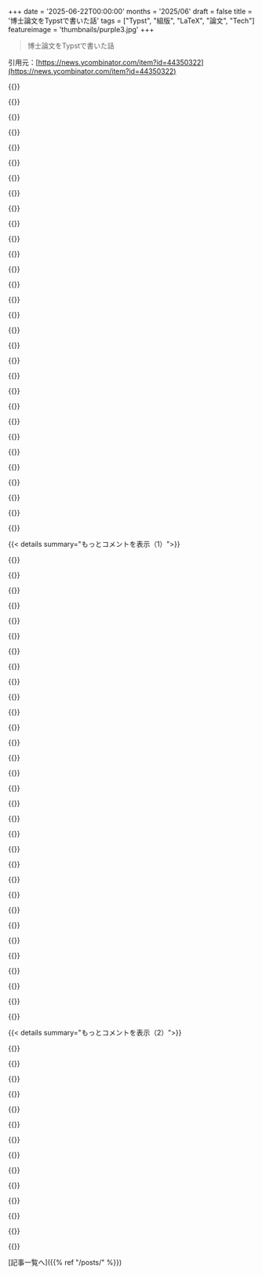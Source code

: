 +++
date = '2025-06-22T00:00:00'
months = '2025/06'
draft = false
title = '博士論文をTypstで書いた話'
tags = ["Typst", "組版", "LaTeX", "論文", "Tech"]
featureimage = 'thumbnails/purple3.jpg'
+++

> 博士論文をTypstで書いた話

引用元：[https://news.ycombinator.com/item?id=44350322](https://news.ycombinator.com/item?id=44350322)




{{<matomeQuote body="Typstは超有望に見えるね、特にIEEEみたいな共通テンプレートがあってLaTeXと全く同じ出力になるのがいい。LaTeXで一番ムカつくのはツールなんだわ。この前の論文ではMakefile使ってたんだけど、普段は動くのに、ダメな時は二回実行すれば直った。マジ稀に`git clean -xdf`しないと次が動かなかった。何が起きてたか今だに分かんないし、世の中のMakefileって大概めちゃくちゃ複雑で、エラーメッセージ解析して同じコマンドをまた実行してるだけみたい。" userName="WhyNotHugo" createdAt="2025/06/22 22:39:32" color="#ff5733">}}




{{<matomeQuote body="狂気の定義は、同じこと二回やって違う結果を期待すること。奇遇にも、これがLaTeXの基本的なコンパイル方法だね。" userName="shusaku" createdAt="2025/06/22 22:50:06" color="">}}




{{<matomeQuote body="完璧な解決策じゃないし、Makefileの中で既に使ってるかもだけど、まだ知らない人のためにLatexmk[1]ってのがあるよ。これで面倒なことが全部自動化されるはず。少なくともDebianだとtexlive-fullに入ってると思う。さらに`-outdir`みたいな便利なフラグもあって、LaTeXのウザい中間ビルド＼auxファイルをgitignoreしやすい別のディレクトリに全部送れるよ。<br>https://mgeier.github.io/latexmk.html#running-latexmk" userName="pcfwik" createdAt="2025/06/22 22:55:53" color="#ff5733">}}




{{<matomeQuote body="プログラミングだと違う結果が出るのって普通なんじゃないの？開発者って普通、冪等性とかビルドの再現性とか頑張って含まないし。" userName="Diti" createdAt="2025/06/23 11:51:36" color="">}}




{{<matomeQuote body="LaTeXがコンパイルに複数パス必要なのは、80年代のミニコンピュータのメモリ制約を考えて設計されたからだよ。Latexmkはこれを解決する一つの方法。AUCTeXみたいな良いIDEもコンパイラを何回起動すべきか判断できる。良いIDEはSyncTeX（ソースからPDFの正確な場所へのジャンプ、その逆も）みたいな他の超便利な支援機能も提供してくれる。" userName="nextos" createdAt="2025/06/22 23:38:43" color="#785bff">}}




{{<matomeQuote body="＞ 私の一番の不満はLaTeXのツールです。前回の論文では…<br>俺もLaTeXツールにめっちゃ苦労したわ。Makefile使っても二回実行とか`git clean -xdf`とか必要で、いつも「何か間違ってる？」って気分。ツールと戦って何時間も無駄にする。新しいマシンにクリーンインストールしても何か動かない気がするし。この前、ドキュメント変更したときは、同じ問題抱えてる人の検索結果100個くらい漁って、やっと解決策見つけたと思ったら、超分かりにくいヤツだった。他の場所にその答えを再投稿して助けようとしたけど、マジ疲れて、絶対避けられない時以外はもうLaTeX使わないって誓ったわ。" userName="Aurornis" createdAt="2025/06/23 05:22:59" color="">}}




{{<matomeQuote body="昔はわかったけど、LaTeX久々すぎて忘れたな〜。10年以上前の自分のビルドスクリプト見たら、bibtex使うなら3回、使わないなら2回やってたっぽい。<br>ああいう時代は終わって嬉しいね。" userName="jeffparsons" createdAt="2025/06/22 22:59:46" color="">}}




{{<matomeQuote body="最近はLaTeXコンパイルするならTectonic使えばいいよ。複数回コンパイルとか自動でやってくれるから。" userName="Evidlo" createdAt="2025/06/23 02:58:59" color="#785bff">}}




{{<matomeQuote body="普通コードは2回コンパイルしたら同じ結果になるけど、LaTeXは1回目の出力が2回目の入力になるんだ。<br>10年前に書いた時、ページ番号とか目次でそうなるの見たよ。1回目でレイアウト決めて、2回目でちゃんとしたページ番号入れる、みたいな。<br>今のコンパイラじゃありえないよね。<br>10年前の話だし、理由は違うかもだけど。" userName="MajimasEyepatch" createdAt="2025/06/23 16:17:02" color="#ff33a1">}}




{{<matomeQuote body="「LaTeXが複数回コンパイル必要なのは、80年代ミニコンのメモリ制約のため」ってのは一理あるけど、どんな組版ソフトも目次をちゃんと作るには複数回必要だよ。<br>目次のページ番号って全部コンパイルしないと分からないし、目次に項目が増えたらページが増えることもあるしね。<br>LaTeXでユニークなのは、ユーザーに複数回パスが必要ってのを直接見せてるとこだよ。" userName="gucci-on-fleek" createdAt="2025/06/23 04:58:50" color="#38d3d3">}}




{{<matomeQuote body="俺のMakefileだと4回実行してた気がする。<br>それでもWordよりは好きだったな。" userName="tom_" createdAt="2025/06/23 01:21:35" color="">}}




{{<matomeQuote body="18時間って、無限に行って帰ってくるみたいなもんだね…いい旅だったね！" userName="pantulis" createdAt="2025/06/24 06:57:42" color="">}}




{{<matomeQuote body="文書のフォーマットシステムにビルド環境が必要なのはやっぱ嫌だな。正直、本格的な組版にビルド環境なんてほとんど要らないでしょ。LaTeXの問題は柔軟すぎるとこかもね。Linuxディストリビューションの問題にちょっと似てるんだ。Linuxはバザールモデルのはずなのに、結局ディストリビューションごとに大聖堂になっちゃうんだよね。システム全体を作るのに大きな決定が必要になるから。LaTeXのクラスファイルも同じ感じ。" userName="da_chicken" createdAt="2025/06/23 13:03:48" color="#45d325">}}




{{<matomeQuote body="多くの人はLaTeXをローカルじゃなくOverleaf（ウェブサイト、https://overleaf.com を見てね）で使ってるよ。そうすればローカルにいろんな拡張パッケージやフォントをインストールしなくて済むし、全部そこに揃ってるんだ。論文を書いた後、ウェブGUIから会議やジャーナルに直接提出できるから、メールしたり別のサイトにアップロードしたりする必要ないよ。" userName="jll29" createdAt="2025/06/23 14:14:10" color="#38d3d3">}}




{{<matomeQuote body="CとかC++のコンパイラが、何回か実行しないと間違った出力出すのを想像してみて。しかも平均的なユーザーには何回実行が必要か分からないから、みんな安全のために何度も実行する。これって馬鹿げてるけど、LaTeXでは受け入れられてるんだよね。" userName="optionalsquid" createdAt="2025/06/23 22:12:34" color="#38d3d3">}}




{{<matomeQuote body="正直、Typstも内部では固定点に到達するまで何度も再コンパイルしてるよ。でも、前のイテレーションに依存する部分を制限したり、確実に変わらなかった部分は前の結果を再利用するように設計されてるんだ。" userName="SkiFire13" createdAt="2025/06/23 06:09:06" color="#785bff">}}




{{<matomeQuote body="決定的である限り、問題ないはずだよね。<br>コマンドをMakefileで実行すればいい。そうはなってないみたいだけど。" userName="mixmastamyk" createdAt="2025/06/23 15:21:39" color="">}}




{{<matomeQuote body="それは狂気の定義じゃなくて、練習の定義だよ。" userName="someuser2345" createdAt="2025/06/23 14:25:04" color="">}}




{{<matomeQuote body="4回目、理論的には5回目が必要な場合もあるんだ。無限ループになることさえあって、例えばvrefパッケージを使うとね。”次のページの図3”とか”8ページの図3”みたいな参照を”うまく”置き換えるんだけど、それが図を次のページに動かしちゃって、参照が”8ページに”って縮小されて、また図が元の場所に戻って…って更新が必要になっていくんだ。<br>LaTeXは大体出力に警告（”LaTeX Warning: Label(s) may have changed. Rerun to get cross-references right.”）を出して知らせてくれるけど、長すぎて誰も読まない。警告が出なくても安定した保証はないから、うちのMakefileではタイムスタンプみたいな可変部分を除いたPDFファイルを比較してビルドが収束したか確認してるよ。" userName="mr_mitm" createdAt="2025/06/23 09:04:55" color="#ff5733">}}




{{<matomeQuote body="なんでlatexmk使わなかったの？再コンパイルとか自動でやってくれるのに。" userName="_Algernon_" createdAt="2025/06/23 09:27:35" color="#ff5c5c">}}




{{<matomeQuote body="LaTeXで博士論文（物理）書いたけど、やっぱコンパイルは最低2回必要だったよ。25年前も今も変わらないんだね。Wordで書いてた友達はファイル壊れて全部やり直しだったらしいから、それに比べたら図の配置なんて全然気にならなかったな。" userName="BrandoElFollito" createdAt="2025/06/23 17:57:21" color="#38d3d3">}}




{{<matomeQuote body="Typstのソースとどんな風になるか見てみたい人いる？いくつか作ってみたからどうぞ。<br>履歴書: https://typst.app/project/rDUHMUg5vxl4jQ5q2grGPY<br>委任状: https://typst.app/project/rs9ZgGLhgM7iPvFs7PQv5O<br>遺言書: https://typst.app/project/r45dVk6MpLjsoXMvxkTxsE" userName="commandersaki" createdAt="2025/06/22 23:16:59" color="#38d3d3">}}




{{<matomeQuote body="ジャーナルとか学会がまだLaTeXしか受け付けないから、typstには乗り換えないでおくよ。受け付けるようになるかな？それは学会側がツールに組み込むかどうかにかかってると思うな。" userName="gumbojuice" createdAt="2025/06/23 02:47:29" color="#45d325">}}




{{<matomeQuote body="それ、マジでそうかなぁ？純粋数学のジャーナルだってLuaTeXさえ受け付けないところ多いんだぜ？typstなんて、どうなるか…。" userName="ykonstant" createdAt="2025/06/23 10:36:28" color="#ff5733">}}




{{<matomeQuote body="typstを受け付けてるところ、もう少なくとも2つあるよ。だから、’ever’（永遠にない）ってわけじゃないね。でも、まだほとんどはダメだし、ソース提出が必要な場合はやっぱりLaTeXが必須な場合が多いけどね。" userName="Paapaa" createdAt="2025/06/23 09:05:23" color="#ff5733">}}




{{<matomeQuote body="IJIMAI（https://typst.app/blog/2025/typst-at-ijimai）とJUTI（https://forum.typst.app/t/juti-call-for-papers-best-paper-aw...）だよ。まあ、一番有名ってわけじゃないけど、そこから始まるんだって感じかな。" userName="xkevio" createdAt="2025/06/23 12:13:02" color="#45d325">}}




{{<matomeQuote body="それ、マジでそう思う。typstを受け付けるだけじゃなくて、今みたいにLaTeXのテンプレートを提供してくれるかどうかが大事だよね。テンプレート使えば、書く方も編集する方もすごく時間節約できるからさ。" userName="dimatura" createdAt="2025/06/23 12:47:37" color="#45d325">}}




{{<matomeQuote body="これ、typstの最大の悩みだよね。俺、最終提出のためにtypstからLaTeXに変換するツール作ったんだ。まだちょっと微妙で、数式とかはうまく変換できないんだけどね。→ https://gitlab.com/theZoq2/ttt" userName="thezoq2" createdAt="2025/06/23 09:00:54" color="#785bff">}}




{{<matomeQuote body="ジャーナル投稿はLaTeX必須だし、指定のクラスファイルじゃないと落とされるんだよ。" userName="aragilar" createdAt="2025/06/23 11:00:21" color="#ff5733">}}




{{<matomeQuote body="普通はLaTeXかWord出して、出版社が最終組版するんだ。著者PDFはプレビューだよ。結構違ったりするし。" userName="jltsiren" createdAt="2025/06/23 08:49:23" color="">}}




{{< details summary="もっとコメントを表示（1）">}}

{{<matomeQuote body="科学出版界ってマジ変だよね。組版料とか言うけど、やるのは参考文献のフォーマット直しとか。誰もジャーナル自体読まないし。PDF提出でいいじゃん。" userName="IshKebab" createdAt="2025/06/23 11:44:18" color="">}}




{{<matomeQuote body="arXivはソースも要るし、スタイルはジャーナルの個性なんだよ。品質管理とかもあるし、メタデータも必要だからPDFだけじゃダメだよ。" userName="aragilar" createdAt="2025/06/23 12:17:03" color="#45d325">}}




{{<matomeQuote body="引用とか参考文献の不備は多いから、あれは質を保つのにマジ大事なんだよ。PDFで提出とかだと、後で編集とか組版とかほぼ無理。ひどい結果になるよ。" userName="jonathanstrange" createdAt="2025/06/23 12:29:45" color="#ff33a1">}}




{{<matomeQuote body="PDFじゃ編集組版無理＞いやいや、彼らは編集組版なんてしてないって。テンプレート使えとか、著者のイニシャルをイタリックにしろとか言ってるだけじゃん。" userName="IshKebab" createdAt="2025/06/23 22:11:15" color="">}}




{{<matomeQuote body="組版で手数料取る＞昔は実際に組版やってたからそうだったの。PC時代になって収益源を変えただけなんだよ。" userName="colejohnson66" createdAt="2025/06/23 14:19:11" color="">}}




{{<matomeQuote body="俺もTypstに乗り換え中。マジ快適だし、コンパイルも爆速だよ。ただ、数式記法を覚え直すのがちょっと大変かな。" userName="TimorousBestie" createdAt="2025/06/22 22:53:19" color="#45d325">}}




{{<matomeQuote body="Typstもいいけど、俺はLaTeXに戻ろうかな。Claude CodeとVS Code使うとマジ便利。昔はTikZとか詳しかったけど忘れちゃって。でもClaudeが95%はやってくれるんだよね。LaTeXのエラー解析も簡単にしてくれるし。" userName="wenc" createdAt="2025/06/22 23:30:51" color="#785bff">}}




{{<matomeQuote body="ClaudeみたいなLLMって、新しいことをしたい新しい言語にとってはマジで大問題だよね。LaTeXの代替が40年以上のパッケージ開発時間と競合するだけでも大変だったのに、今はLLMが吸い上げた何百万行もの既存コードとも戦わなきゃいけないんだから。" userName="TimorousBestie" createdAt="2025/06/22 23:50:21" color="">}}




{{<matomeQuote body="ClaudeでTypstの簡単なプログラミングをいくつかやったけど、問題なく動いたよ。Typstのこと知らないだろうと思ってたんだけど、そんなことなかったんだよね。Typstの良いところの一つは、ほとんどのタスクがめちゃくちゃシンプルなこと。置き換えようとしてたLaTeXの分厚いクソ書類と比べたら、Typstで自分の本を組むのは段違いに簡単だよ。" userName="noelwelsh" createdAt="2025/06/23 07:08:29" color="#ff5c5c">}}




{{<matomeQuote body="そりゃそうだけどさ、LLMがLaTeXを使いやすくしてくれるなら、なんでみんなを新しい言語に移行させようとする手間をかけるのさ？" userName="rcpt" createdAt="2025/06/23 12:47:00" color="">}}




{{<matomeQuote body="だってLaTeXは書くのが見た目悪くて、人間にはフレンドリーじゃないんだもん。AIエージェントを挟んだところで、その問題は解決しないんだよ。" userName="Ar-Curunir" createdAt="2025/06/23 15:53:12" color="#ff33a1">}}




{{<matomeQuote body="実際に研究論文を書いたことある？<br>AIが吐き出すものは絶対編集しないと、曖昧で意味不明なゴミになるに決まってるじゃん。" userName="Ar-Curunir" createdAt="2025/06/24 05:00:19" color="#ff33a1">}}




{{<matomeQuote body="君の意見には、いくつかの前提があると思うけど、それは真実じゃないと俺は思ってるんだよね。<br>1. LaTeXがすべての文書出版ニーズに十分か？例えば、LaTeXからHTMLへの変換はダメか、存在しない。TypstにはHTML出力があるよ。<br>2. LLMがあらゆる問題を解決するのに十分か？<br>3. 人間にとって簡単なことがLLMにとっても簡単じゃないか？<br>4. 新しいLLMのリリースがTypstについてもっと学習しないか？<br>結局さ、俺は誰かを移行させようとしてるわけじゃないんだ。自分が一番良いと思うものを使えばいいんだよ。俺のユースケースでは、TypstがLaTeXより良い選択肢だって確信してるね。" userName="noelwelsh" createdAt="2025/06/23 13:09:56" color="#ff5c5c">}}




{{<matomeQuote body="みんなをLaTeXから移そうとするのはPython3レベルの大変な要求だよ、HTMLレンダリングにそこまでの価値があるかは疑問だね。うん、Typstの構文は綺麗に見えるけど、それはもはやそんな大きなアドバンテージじゃないんだよ。" userName="rcpt" createdAt="2025/06/23 23:57:38" color="">}}




{{<matomeQuote body="＞ なぜみんなを新しい言語に移行させようとする手間をかけるの？<br>…新しい言語の方が良いかもしれないから？<br>でも今後は、どの新しい言語が現存の代替より優れているかを見分けるのが難しくなるだろうね。LLMはユーザーに乗り越えられないほどの現状維持バイアスを負わせるんだ。" userName="TimorousBestie" createdAt="2025/06/23 13:35:25" color="#ff33a1">}}




{{<matomeQuote body="でもTypstってどういう点が優れてるの？" userName="rcpt" createdAt="2025/06/23 23:55:30" color="">}}




{{<matomeQuote body="現状維持をちょっとひいきするのも受け入れられるかも...でも今のLLMは古い言語を強く支持してて、訓練データにないモダンな機能は理解できないんだよね。もし90年代に主にCコードで訓練されたLLMがあったら、新しい言語のコードを簡単に生成できなかったから、今もCだけ書いてたかもね。これはTypstとか組版だけの話じゃなく、プログラミング言語設計全般に関わることで、改善を進めるのがどんどん難しくなってるんだ。" userName="lblume" createdAt="2025/06/23 06:13:13" color="">}}




{{<matomeQuote body="「もし今もCだけ書いてたら...」って意見だけど、それってそんなに悪いこと？Cから離れる理由ってだいたい使いやすさとか安全性だけど、LLMがコードベースを全部読んで必要な変更の9割をやってくれるなら、そもそも言語を変える動機の大半はなくなるんじゃない？" userName="fc417fc802" createdAt="2025/06/23 08:19:54" color="">}}




{{<matomeQuote body="もし完全に自律したAIができたら、たぶんCとか人間が理解できる言語ではプログラムしないだろうね。もし人間が読める言語で書くとしても、少なくともたまには人間がコードをレビューしないと。Cよりモダンな言語の方がレビューは断然簡単だよ。" userName="afdbcreid" createdAt="2025/06/23 13:16:40" color="">}}




{{<matomeQuote body="Typst、一回でも使ってみた？偉そうなこと言ってるけど、LaTeXより断然、光年レベルで良いよ。" userName="okanat" createdAt="2025/06/23 06:34:48" color="">}}




{{<matomeQuote body="Claudeのことは知らないけど、LaTeXのIDEならTeXStudioを絶対に推薦するね。LaTeXの設定とかコンパイルの面倒な問題を全部解決してくれるし、分かりやすいインターフェースでクラシックなメニュー（意味不明な小さいアイコンじゃなくて言葉！）があるから、色々な一般的なタスクができるんだ。自分は自分のLaTeXワークフローではカスタマイズしたVimを使ってて、いくつかのプログラミング言語にはVS Codeを使ってるけど、そんな自分でもTeXStudioはすごくいいと思うよ。" userName="ykonstant" createdAt="2025/06/23 10:34:36" color="#45d325">}}




{{<matomeQuote body="以前UbuntuでカスタマイズしたLaTeX環境を使ってたけど、Macにしてから完全にTeXStudioに移行したんだ。これも超おすすめ！" userName="yunohn" createdAt="2025/06/24 01:47:04" color="#ff33a1">}}




{{<matomeQuote body="わりと楽観的な予測だと、一部の人はTypstを受け入れるだろうけど、TypstからのLaTeXエクスポート機能が徐々に成熟して、最終的には特定の分野で、ジャーナル提出のためにLaTeXそのものじゃなくて、QuartoとかTypstみたいな他のフロントエンドを使ってLaTeXに出力するっていう茶番になるんじゃないかな。そのしばらく後に、Typstがブレークスルーして一般的に受け入れられるようになる、とか。" userName="kzrdude" createdAt="2025/06/23 08:45:48" color="#ff5c5c">}}




{{<matomeQuote body="mitexっていう選択肢もあるよ [1]。もうこの歳じゃ新しい記法なんて覚えられるわけないけどね。 [1] https://typst.app/universe/package/mitex/" userName="nomel" createdAt="2025/06/22 22:56:29" color="">}}




{{<matomeQuote body="TypstはLaTeXより簡単に学べるよ。Unicodeサポートもすごくて、キーボード次第で数式のソースコードが超快適になるんだ :)" userName="andrepd" createdAt="2025/06/22 23:14:49" color="#ff5733">}}




{{<matomeQuote body="LaTeXは嫌いなとこ多いけど（論文もこれで書いた）、数式の書き方はそうじゃなかった。なんでそれを変えるんだ？" userName="PatronBernard" createdAt="2025/06/23 11:19:18" color="">}}




{{<matomeQuote body="バックスラッシュ＼とブレース｛｝だらけのものは、絶対にもっと良くできると思うよ。" userName="gsinclair" createdAt="2025/06/23 12:43:33" color="">}}




{{<matomeQuote body="いや、本当にずっと軽いよ。僕の例はここで見てね：https://news.ycombinator.com/item?id=44354520" userName="cbolton" createdAt="2025/06/24 08:34:11" color="#45d325">}}




{{<matomeQuote body="Typst作った人たちがドイツ人だから、これがLaTeXの不満だったのかな？QWERTZキーボードで＼打つのつらいもんね。" userName="_bent" createdAt="2025/06/25 11:04:09" color="">}}




{{<matomeQuote body="うちの会社[1]はTypstで請求書とかラベルを毎日何千枚も作ってるよ。シンプルだから他のツール（wkhtmltopdfとか）より使いやすいし、高いWYSIWYGサービスよりスクリプトもできて便利。実際に使われてるの見ると嬉しいね。<br>[1] https://garnercorp.com/" userName="lizimo" createdAt="2025/06/23 14:00:50" color="#ff5733">}}

{{</details>}}




{{< details summary="もっとコメントを表示（2）">}}

{{<matomeQuote body="生成パフォーマンスはどう？HTMLベースよりメモリも速さも良いといいな。うちのチームは時間かかるのはGotenberg、速いのはC#とSkia使ってるよ。" userName="lol768" createdAt="2025/06/23 14:57:02" color="">}}




{{<matomeQuote body="ほとんどのドキュメントはすぐできるよ。KubernetesとHPA使ってるから高負荷もOK。<br>HTML（ブラウザ）だとページのレイアウトとか大変なんだ。テーブルヘッダーを全ページに出すとか、TypstやLaTeXじゃないと無理な高度なこともできるよ。<br>[1] https://developer.mozilla.org/en-US/docs/Web/CSS/CSS_media_q..." userName="lizimo" createdAt="2025/06/23 20:06:44" color="#45d325">}}




{{<matomeQuote body="15ページくらいの短いのだと、数ミリ秒だったよ。変更したらすぐ結果見せられるくらい速いね。「 」<br>メモリは見てない。" userName="ManBeardPc" createdAt="2025/06/23 16:01:42" color="#ff5733">}}




{{<matomeQuote body="コメントありがとう！定期的にPDFを作る必要があって、wkhtmltopdfが古いからchromeを使うしかなかったんだけど（管理が大変なんだ）、コードをTypst（typst gem経由）で書き直したら、もう最高に良くなったよ。" userName="film42" createdAt="2025/06/23 20:57:28" color="#ff5733">}}




{{<matomeQuote body="Typstでちゃんとした作業してる人がいるって聞けて嬉しいな。LaTeXは避けてたんだ。大学ではorg-modeからLaTeXにしてたけど、.emacsファイルがLaTeX設定でいっぱいになって大変だった。多分今じゃコンパイルもできないかも。Typstは使ってて最高だよ（LaTeXはレイアウトが inconsistent でひどかった）。これからも続いてほしいね。" userName="pityJuke" createdAt="2025/06/22 23:23:18" color="#38d3d3">}}




{{<matomeQuote body="Typstは本当にスッキリしてる感じだよね。ごちゃごちゃしてなくて、特にレイアウト調整がすごく分かりやすいし、思った通りになる。" userName="veunes" createdAt="2025/06/23 06:48:36" color="">}}




{{<matomeQuote body="Typstに不満が2つだけあるんだ。<br>1. 数学記法はLaTeX標準をそのまま引き継いでほしかったな。バックスラッシュとか無くなったのが嫌。<br>2. ファイルスコープを超えて変数を共有する方法がないんだ。共通の設定とか持てないのが不便。<br>それ以外はTypstはしっかりしてるし、NeovimとTinyMist LSPと組み合わせると書くのは最高だよ。" userName="msravi" createdAt="2025/06/23 07:17:52" color="#45d325">}}




{{<matomeQuote body="点1について：数学記法をLaTeXのままにしなくて本当に良かったと思うよ！やっと数学入力が進歩した感じ。<br>点2について：設定ファイル（settings.typみたいなの）を作って、それをいろんなファイルからimportすれば共有できるよ。" userName="cbolton" createdAt="2025/06/23 11:18:39" color="#45d325">}}




{{<matomeQuote body="＞点2について：設定ファイル作ってimportすれば共有できるよ<br>それは分かってるんだけど、3種類のスタイルと10個のファイルがあるとして、普通ならトップファイル（top1.typとか）でスタイル設定して、それが10個のファイル全部に伝わるようにするんだけど、Typstはこれができないんだ。10個全部のファイルで適切な設定ファイルをincludeしないといけない。Makefileで共通settings.typを生成するとか、ごまかすしかないんだ。<br>これは実際の問題で、履歴書で3スタイル（resume、cv、timeline）と education, work experienceみたいな複数のファイルがあるんだけど、詳細レベルとか何を含めるかをスタイルで変えたいんだ。LaTeXだと<br>ewcommandとかifthenelseで簡単だった。Typstでは、設定を全部関数引数で渡すしかなくて、関数がごちゃごちゃになるんだ。" userName="msravi" createdAt="2025/06/23 15:34:58" color="#785bff">}}




{{<matomeQuote body="master settings.typを作って、それをtop1.typとかtop2.typとかtop3.typでimportすれば良いんじゃない？<br>別の方法として、ビルドする時に`typst c --input name=value`みたいにグローバル設定を渡すこともできるよ。<br>もしかしたら俺が誤解してるかもしれないから、もし実際の例（Gistとか）をリンクしてくれたら、具体的な解決策を考えてみるよ。" userName="cbolton" createdAt="2025/06/23 16:26:47" color="#ff33a1">}}




{{<matomeQuote body="＞master settings.typを作って、それをtop1.typとかtop2.typとかtop3.typでimportすれば良いんじゃない？<br>そうなんだけど、importされたファイル（education.typとかpublications.typとか）にも設定が伝わらないのがTypstの問題なんだ。それぞれのファイルで適切な設定をincludeする必要があるんだよ。<br>＞ビルドする時に`typst c --input name=value`みたいに設定渡すこともできるよ<br>これは知らなかったな。確認してみるよ。" userName="msravi" createdAt="2025/06/23 16:39:34" color="#ff5733">}}




{{<matomeQuote body="settings.typをtop.typでimportして、そのtop.typをeducation.typでimportすれば、変数とか関数は伝わるよ。あるいは、settings.typを必要なファイル全部（education.typとか）でimportしてもいい。<br>なんで単純なimportじゃダメかって言うと、それぞれの.typファイルは「純粋」なんだ。ファイル内で定義されたものか、importしたものしか認識しない。だから、あるファイルが別のファイルで使える変数とかを魔法みたいに変えちゃうことがないんだ。これは良い点だけどね。<br>もちろん、そういうことがしたいケースがあるのは事実だ。今はStateとかContextを使えば似たようなことができるけど、あまり良くない感じだね。将来的にはカスタム型定義で、この辺をもっと良くする計画があるよ。" userName="cbolton" createdAt="2025/06/23 17:26:38" color="#38d3d3">}}




{{<matomeQuote body="同意。両方で数学書いたけど、Typstの選び方の方がずっと覚えやすくて使いやすい。LaTeXの構文を残しても、新しいことを学ぶ必要がなくなる以外に、Typstにとって何かメリットがあったわけじゃないと思う。" userName="davemp" createdAt="2025/06/23 13:40:52" color="#45d325">}}

{{</details>}}



[記事一覧へ]({{% ref "/posts/" %}})
